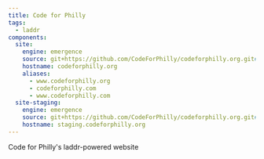 ```yaml
---
title: Code for Philly
tags:
  - laddr
components:
  site:
    engine: emergence
    source: git+https://github.com/CodeForPhilly/codeforphilly.org.git#master
    hostname: codeforphilly.org
    aliases:
      - www.codeforphilly.org
      - codeforphilly.com
      - www.codeforphilly.com
  site-staging:
    engine: emergence
    source: git+https://github.com/CodeForPhilly/codeforphilly.org.git#develop
    hostname: staging.codeforphilly.org
---
```


Code for Philly's laddr-powered website
